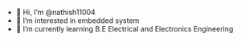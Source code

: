 - 👋 Hi, I’m @nathish11004
- 👀 I’m interested in embedded system
- 🌱 I’m currently learning B.E Electrical and Electronics Engineering
